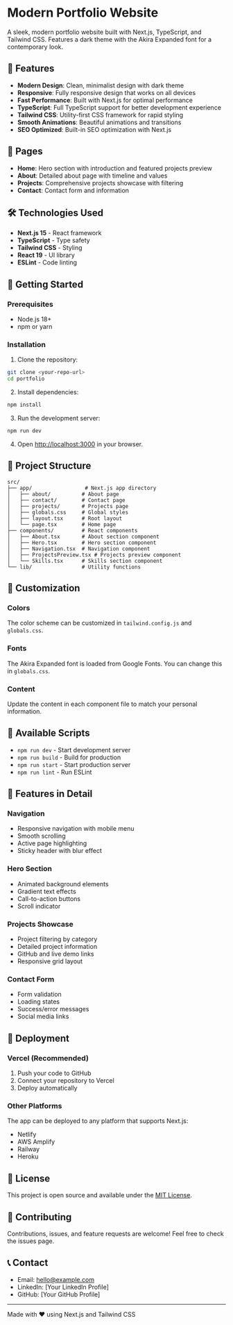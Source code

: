 # Modern Portfolio Website

A sleek, modern portfolio website built with Next.js, TypeScript, and Tailwind CSS. Features a dark theme with the Akira Expanded font for a contemporary look.

## 🚀 Features

- **Modern Design**: Clean, minimalist design with dark theme
- **Responsive**: Fully responsive design that works on all devices
- **Fast Performance**: Built with Next.js for optimal performance
- **TypeScript**: Full TypeScript support for better development experience
- **Tailwind CSS**: Utility-first CSS framework for rapid styling
- **Smooth Animations**: Beautiful animations and transitions
- **SEO Optimized**: Built-in SEO optimization with Next.js

## 📱 Pages

- **Home**: Hero section with introduction and featured projects preview
- **About**: Detailed about page with timeline and values
- **Projects**: Comprehensive projects showcase with filtering
- **Contact**: Contact form and information

## 🛠️ Technologies Used

- **Next.js 15** - React framework
- **TypeScript** - Type safety
- **Tailwind CSS** - Styling
- **React 19** - UI library
- **ESLint** - Code linting

## 🚀 Getting Started

### Prerequisites

- Node.js 18+ 
- npm or yarn

### Installation

1. Clone the repository:
```bash
git clone <your-repo-url>
cd portfolio
```

2. Install dependencies:
```bash
npm install
```

3. Run the development server:
```bash
npm run dev
```

4. Open [http://localhost:3000](http://localhost:3000) in your browser.

## 📁 Project Structure

```
src/
├── app/                 # Next.js app directory
│   ├── about/          # About page
│   ├── contact/        # Contact page
│   ├── projects/       # Projects page
│   ├── globals.css     # Global styles
│   ├── layout.tsx      # Root layout
│   └── page.tsx        # Home page
├── components/         # React components
│   ├── About.tsx       # About section component
│   ├── Hero.tsx        # Hero section component
│   ├── Navigation.tsx  # Navigation component
│   ├── ProjectsPreview.tsx # Projects preview component
│   └── Skills.tsx      # Skills section component
└── lib/                # Utility functions
```

## 🎨 Customization

### Colors
The color scheme can be customized in `tailwind.config.js` and `globals.css`.

### Fonts
The Akira Expanded font is loaded from Google Fonts. You can change this in `globals.css`.

### Content
Update the content in each component file to match your personal information.

## 📝 Available Scripts

- `npm run dev` - Start development server
- `npm run build` - Build for production
- `npm run start` - Start production server
- `npm run lint` - Run ESLint

## 🌟 Features in Detail

### Navigation
- Responsive navigation with mobile menu
- Smooth scrolling
- Active page highlighting
- Sticky header with blur effect

### Hero Section
- Animated background elements
- Gradient text effects
- Call-to-action buttons
- Scroll indicator

### Projects Showcase
- Project filtering by category
- Detailed project information
- GitHub and live demo links
- Responsive grid layout

### Contact Form
- Form validation
- Loading states
- Success/error messages
- Social media links

## 🚀 Deployment

### Vercel (Recommended)
1. Push your code to GitHub
2. Connect your repository to Vercel
3. Deploy automatically

### Other Platforms
The app can be deployed to any platform that supports Next.js:
- Netlify
- AWS Amplify
- Railway
- Heroku

## 📄 License

This project is open source and available under the [MIT License](LICENSE).

## 🤝 Contributing

Contributions, issues, and feature requests are welcome! Feel free to check the issues page.

## 📞 Contact

- Email: hello@example.com
- LinkedIn: [Your LinkedIn Profile]
- GitHub: [Your GitHub Profile]

---

Made with ❤️ using Next.js and Tailwind CSS
